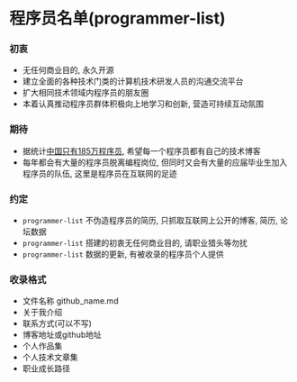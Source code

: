 # 程序员名单(programmer-list)

### 初衷

* 无任何商业目的, 永久开源
* 建立全面的各种技术门类的计算机技术研发人员的沟通交流平台
* 扩大相同技术领域内程序员的朋友圈
* 本着认真推动程序员群体积极向上地学习和创新, 营造可持续互动氛围


### 期待

* 据统计[中国只有185万程序员](https://www.zhihu.com/question/20308781), 希望每一个程序员都有自己的技术博客
* 每年都会有大量的程序员脱离编程岗位, 但同时又会有大量的应届毕业生加入程序员的队伍, 这里是程序员在互联网的足迹

### 约定

* `programmer-list` 不伪造程序员的简历, 只抓取互联网上公开的博客, 简历, 论坛数据
* `programmer-list` 搭建的初衷无任何商业目的, 请职业猎头等勿扰
* `programmer-list` 数据的更新, 有被收录的程序员个人提供

### 收录格式

* 文件名称 github_name.md
* 关于我介绍
* 联系方式(可以不写)
* 博客地址或github地址
* 个人作品集
* 个人技术文章集
* 职业成长路径
